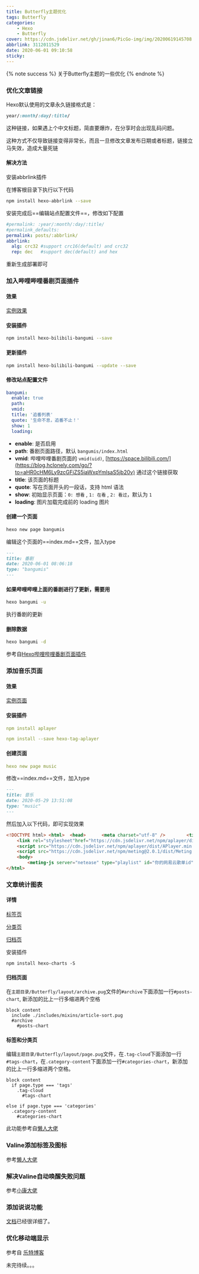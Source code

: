 ```yaml
---
title: Butterfly主题优化
tags: Butterfly
categories: 
	- Hexo
	- Butterfly
cover: https://cdn.jsdelivr.net/gh/jinan6/PicGo-img/img/20200619145708.jpg
abbrlink: 3112011529
date: 2020-06-01 09:10:58
sticky:
---
```


{% note success %}  关于Butterfly主题的一些优化 {% endnote %}

### 优化文章链接

Hexo默认使用的文章永久链接格式是：

````css
year/:month/:day/:title/
````

这种链接，如果遇上个中文标题，简直要爆炸，在分享时会出现乱码问题。

这种方式不仅导致链接变得非常长，而且一旦修改文章发布日期或者标题，链接立马失效，造成大量死链

#### 解决方法

安装abbrlink插件

在博客根目录下执行以下代码

````bash
npm install hexo-abbrlink --save
````

安装完成后==编辑站点配置文件==，修改如下配置

```yaml
#permalink: :year/:month/:day/:title/
#permalink_defaults:
permalink: posts/:abbrlink/
abbrlink:
  alg: crc32 #support crc16(default) and crc32
  rep: dec   #support dec(default) and hex
```

重新生成部署即可

### 加入哔哩哔哩番剧页面插件

#### 效果

[实例效果](https://jinan6.vip/bangumis/)

#### 安装插件

````bash
npm install hexo-bilibili-bangumi --save
````

#### 更新插件

````bash
npm install hexo-bilibili-bangumi --update --save
````

#### 修改站点配置文件

````yaml
bangumi:
  enable: true 
  path: 
  vmid: 
  title: '追番列表'
  quote: '生命不息，追番不止！'
  show: 1
  loading:
````

- **enable**: 是否启用
- **path**: 番剧页面路径，默认 `bangumis/index.html`
- **vmid**: 哔哩哔哩番剧页面的 `vmid(uid)`, [https://space.bilibili.com/](https://blog.hclonely.com/go/?to=aHR0cHM6Ly9zcGFjZS5iaWxpYmlsaS5jb20v) 通过这个链接获取
- **title**: 该页面的标题
- **quote**: 写在页面开头的一段话，支持 html 语法
- **show**: 初始显示页面：`0: 想看` , `1: 在看` , `2: 看过`，默认为 `1`
- **loading**: 图片加载完成前的 loading 图片

#### 创建一个页面

````bash
hexo new page bangumis
````

编辑这个页面的==index.md==文件，加入type

````markdown
---
title: 番剧
date: 2020-06-01 08:06:18
type: "bangumis"
---
````

#### 如果哔哩哔哩上面的番剧进行了更新，需要用

```bash
hexo bangumi -u
```

执行番剧的更新

#### 删除数据

````bash
hexo bangumi -d
````

参考自[Hexo哔哩哔哩番剧页面插件](https://blog.hclonely.com/posts/8422e92e/) 

### 添加音乐页面

#### 效果

[实例页面](https://jinan6.vip/music/)

#### 安装插件

````yaml
npm install aplayer

npm install --save hexo-tag-aplayer
````

#### 创建页面

```yaml
hexo new page music
```

修改==index.md==文件，加入type

```markdown
---
title: 音乐
date: 2020-05-29 13:51:08
type: "music"
---
```

然后加入以下代码，即可实现效果

```html
<!DOCTYPE html> <html> 	<head> 		<meta charset="utf-8" /> 		<title></title>	 	<!-- require APlayer --> 	
    <link rel="stylesheet"href="https://cdn.jsdelivr.net/npm/aplayer/dist/APlayer.min.css"> 
    <script src="https://cdn.jsdelivr.net/npm/aplayer/dist/APlayer.min.js"></script> 	<!-- require MetingJS --> 
    <script src="https://cdn.jsdelivr.net/npm/meting@2.0.1/dist/Meting.min.js"></script> 	</head> 
    <body>  
        <meting-js server="netease" type="playlist" id="你的网易云歌单id"></meting-js> 		 	</body>
</html>

```

### 文章统计图表

#### 详情

[标签页](https://jinan6.vip/tags/)

[分类页](https://jinan6.vip/categories/)

[归档页](https://jinan6.vip/archives/)

安装插件

````code
npm install hexo-charts -S
````

#### 归档页面

在`主题目录/Butterfly/layout/archive.pug`文件的`#archive`下面添加一行`#posts-chart`, 新添加的比上一行多缩进两个空格

````code
block content
  include ./includes/mixins/article-sort.pug
  #archive
    #posts-chart
````

#### 标签和分类页

编辑`主题目录/Butterfly/layout/page.pug`文件，在`.tag-cloud`下面添加一行`#tags-chart`，在`.category-content`下面添加一行`#categories-chart`，新添加的比上一行多缩进两个空格。

```code
block content
  if page.type === 'tags'
    .tag-cloud
      #tags-chart
```

````code
else if page.type === 'categories'
  .category-content
    #categories-chart
````

此功能参考自[懒人大佬](https://blog.hclonely.com/posts/57bd67ce/#文章统计图表)

### Valine添加标签及图标

参考[懒人大佬](https://blog.hclonely.com/posts/409d3090/)

### 解决Valine自动唤醒失败问题

参考[小康大佬](https://www.antmoe.com/posts/2380732b/index.html)

### 添加说说功能

[文档](https://artitalk.js.org/doc.html#👀-前言)已经很详细了。

### 优化移动端显示

参考自 [乐特博客](https://blog.lete114.top/article/eef7397d.html)

未完待续。。。